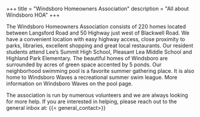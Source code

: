 +++
title = "Windsboro Homeowners Association"
description = "All about Windsboro HOA"
+++

The Windsboro Homeowners Association consists of 220 homes located between Langsford Road and 50 Highway just west of Blackwell Road. We have a convenient location with easy highway access, close proximity to parks, libraries, excellent shopping and great local restaurants. Our resident students attend Lee’s Summit High School, Pleasant Lea Middle School and Highland Park Elementary. The beautiful homes of Windsboro are surrounded by acres of green space accented by 5 ponds. Our neighborhood swimming pool is a favorite summer gathering place. It is also home to Windsboro Waves a recreational summer swim league. More information on Windsboro Waves on the pool page.

The association is run by numerous volunteers and we are always looking for more help. If you are interested in helping, please reach out to the general inbox at: {{< general_contact>}}
